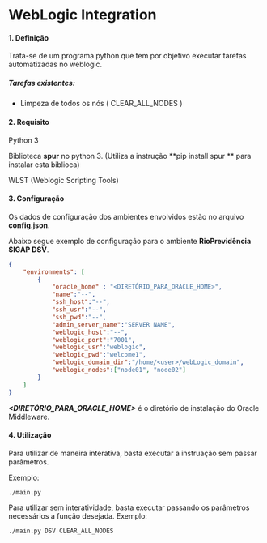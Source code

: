 # WebLogic Integration

#### 1. Definição

Trata-se de um programa python que tem por objetivo executar tarefas automatizadas no weblogic.

##### ​Tarefas existentes:

- Limpeza de todos os nós ( CLEAR_ALL_NODES )

#### 2. Requisito

Python 3

Biblioteca **spur** no python 3. (Utiliza a instrução **pip install spur ** para instalar esta biblioca)

WLST (Weblogic Scripting Tools)

#### 3. Configuração

Os dados de configuração dos ambientes envolvidos estão no arquivo **config.json**. 

Abaixo segue exemplo de configuração para o ambiente **RioPrevidência SIGAP DSV**.

```json
{
    "environments": [
        {
            "oracle_home" : "<DIRETÓRIO_PARA_ORACLE_HOME>",
            "name":"--",
            "ssh_host":"--",
            "ssh_usr":"--",
            "ssh_pwd":"--",
            "admin_server_name":"SERVER NAME",
            "weblogic_host":"--",
            "weblogic_port":"7001",
            "weblogic_usr":"weblogic",
            "weblogic_pwd":"welcome1",
            "weblogic_domain_dir":"/home/<user>/webLogic_domain",
            "weblogic_nodes":["node01", "node02"]
        }
    ]
}
```

***<DIRETÓRIO_PARA_ORACLE_HOME>*** é o diretório de instalação do Oracle Middleware.

#### 4. Utilização

Para utilizar de maneira interativa, basta executar a instruação sem passar parâmetros. 

Exemplo:

```shell
./main.py
```

Para utilizar sem interatividade, basta executar passando os parâmetros necessários a função desejada. Exemplo:

```shell
./main.py DSV CLEAR_ALL_NODES
```
